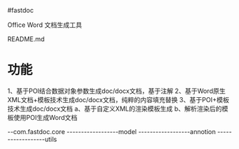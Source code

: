 #fastdoc 

Office Word 文档生成工具

README.md

功能
===========
1、基于POI结合数据对象参数生成doc/docx文档，基于注解
2、基于Word原生XML文档+模板技术生成doc/docx文档，纯粹的内容填充替换
3、基于POI+模板技术生成doc/docx文档
 a、基于自定义XML的渲染模板生成
 b、解析渲染后的模板使用POI生成Word文档
 
 --com.fastdoc.core
 ------------------model
 ------------------annotion
 ------------------utils
 
 